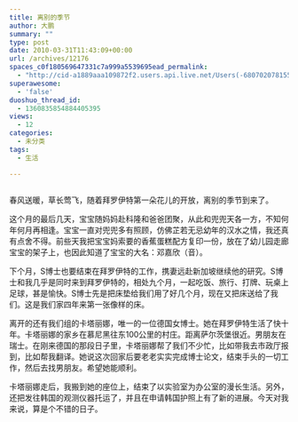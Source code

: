 ```yaml
---
title: 离别的季节
author: 大鹏
summary: ""
type: post
date: 2010-03-31T11:43:09+00:00
url: /archives/12176
spaces_c0f180569647331c7a999a5539695ead_permalink:
  - "http://cid-a1889aaa109872f2.users.api.live.net/Users(-6807020781556960526)/Blogs('A1889AAA109872F2!102')/Entries('A1889AAA109872F2!1021')?authkey=7T08dKQfQ0s%24"
superawesome:
  - 'false'
duoshuo_thread_id:
  - 1360835854884405395
views:
  - 12
categories:
  - 未分类
tags:
  - 生活

---
```

<div id="msgcns!A1889AAA109872F2!1021" class="bvMsg">
  <p>
    <a href="http://pengzhaoblog.files.wordpress.com/2010/03/r0012675.jpg?w=300" rel="WLPP;url=http://pengzhaoblog.files.wordpress.com/2010/03/r0012675.jpg?w=300" target="_blank"><img alt="" src="http://pengzhaoblog.files.wordpress.com/2010/03/r0012675.jpg?w=300" /></a>
  </p>
  
  <p>
    春风送暖，草长莺飞，随着拜罗伊特第一朵花儿的开放，离别的季节到来了。
  </p>
  
  <p>
    这个月的最后几天，宝宝随妈妈赴科隆和爸爸团聚，从此和兜兜天各一方，不知何年何月再相逢。宝宝一直对兜兜多有照顾，仿佛芷若无忌幼年的汉水之情，我还真有点舍不得。前些天我把宝宝妈索要的香蕉蛋糕配方复印一份，放在了幼儿园走廊宝宝的架子上，也因此知道了宝宝的大名：邓嘉欣（音）。
  </p>
  
  <p>
    下个月，S博士也要结束在拜罗伊特的工作，携妻远赴新加坡继续他的研究。S博士和我几乎是同时来到拜罗伊特的，相处九个月，一起吃饭、旅行、打牌、玩桌上足球，甚是愉快。S博士先是把床垫给我们用了好几个月，现在又把床送给了我们。这是我们家四年来第一张像样的床。
  </p>
  
  <p>
    离开的还有我们组的卡塔丽娜，唯一的一位德国女博士。她在拜罗伊特生活了快十年。卡塔丽娜的家乡在慕尼黑往东100公里的村庄。距离萨尔茨堡很近。男朋友在瑞士。在刚来德国的那段日子里，卡塔丽娜帮了我们不少忙，比如带我去市政厅报到，比如帮我翻译。她说这次回家后要老老实实完成博士论文，结束手头的一切工作，然后去找男朋友。希望她能顺利。
  </p>
  
  <p>
    卡塔丽娜走后，我搬到她的座位上，结束了以实验室为办公室的漫长生活。另外，还把发往韩国的观测仪器托运了，并且在申请韩国护照上有了新的进展。今天对我来说，算是个不错的日子。
  </p>
  
  <p>
  </p>
</div>
